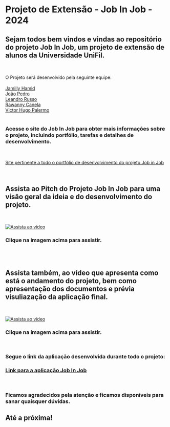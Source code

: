 # Projeto de Extensão - Job In Job - 2024

## Sejam todos bem vindos e vindas ao repositório do projeto Job In Job, um projeto de extensão de alunos da Universidade UniFil.
<br>

O Projeto será desenvolvido pela seguinte equipe:<br>
<br>
[Jamilly Hamid](https://github.com/JamillyHamid) <br>
[João Pedro](https://github.com/joaop-s)  <br>
[Leandro Russo](https://github.com/LeandroDeFRusso) <br>
[Rawanny Canela](https://github.com/RawannyCanela) <br>
[Victor Hugo Palermo](https://github.com/VictorPalermo) <br>
<br>

### Acesse o site do Job In Job para obter mais informações sobre o projeto, incluindo portfólio, tarefas e detalhes de desenvolvimento.

<br>

[Site pertinente a todo o portfólio de desenvolvimento do projeto Job in Job](https://thejobinjob.wixstudio.io/jobinjob)

<br>

 ## Assista ao Pitch do Projeto Job In Job para uma visão geral da ideia e do desenvolvimento do projeto.
 <br>

[![Assista ao vídeo](https://img.youtube.com/vi/chRIrJL4rgw/maxresdefault.jpg)](https://youtu.be/chRIrJL4rgw)

### Clique na imagem acima para assistir.

<br>
<br>

 ## Assista também, ao vídeo que apresenta como está o andamento do projeto, bem como apresentação dos documentos e prévia visuliazação da aplicação final.
 <br>

[![Assista ao vídeo](https://img.youtube.com/vi/icDpus1tlmA/maxresdefault.jpg)](https://youtu.be/icDpus1tlmA)

### Clique na imagem acima para assistir.
<br>


 ### Segue o link da aplicação desenvolvida durante todo o projeto:

 ### [Link para a aplicação Job In Job](http://168.138.132.44:8081)
 <br>

 ### Ficamos agradecidos pela atenção e ficamos disponíveis para sanar quaisquer dúvidas. 
 
 ## Até a próxima!



<br>








